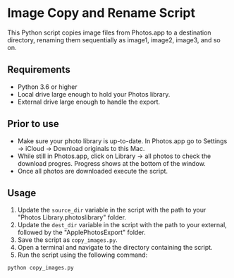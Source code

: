 # Image Copy and Rename Script

This Python script copies image files from Photos.app to a destination directory, renaming them sequentially as image1, image2, image3, and so on.

## Requirements

- Python 3.6 or higher
- Local drive large enough to hold your Photos library. 
- External drive large enough to handle the export. 

## Prior to use 

- Make sure your photo library is up-to-date. In Photos.app go to Settings → iCloud → Download originals to this Mac. 
- While still in Photos.app, click on Library → all photos to check the download progres. Progress shows at the bottom of the window.
- Once all photos are downloaded execute the script. 

## Usage

1. Update the `source_dir` variable in the script with the path to your "Photos Library.photoslibrary" folder.
2. Update the `dest_dir` variable in the script with the path to your external, followed by the "ApplePhotosExport" folder.
3. Save the script as `copy_images.py`.
4. Open a terminal and navigate to the directory containing the script.
5. Run the script using the following command:

```bash
python copy_images.py
```
